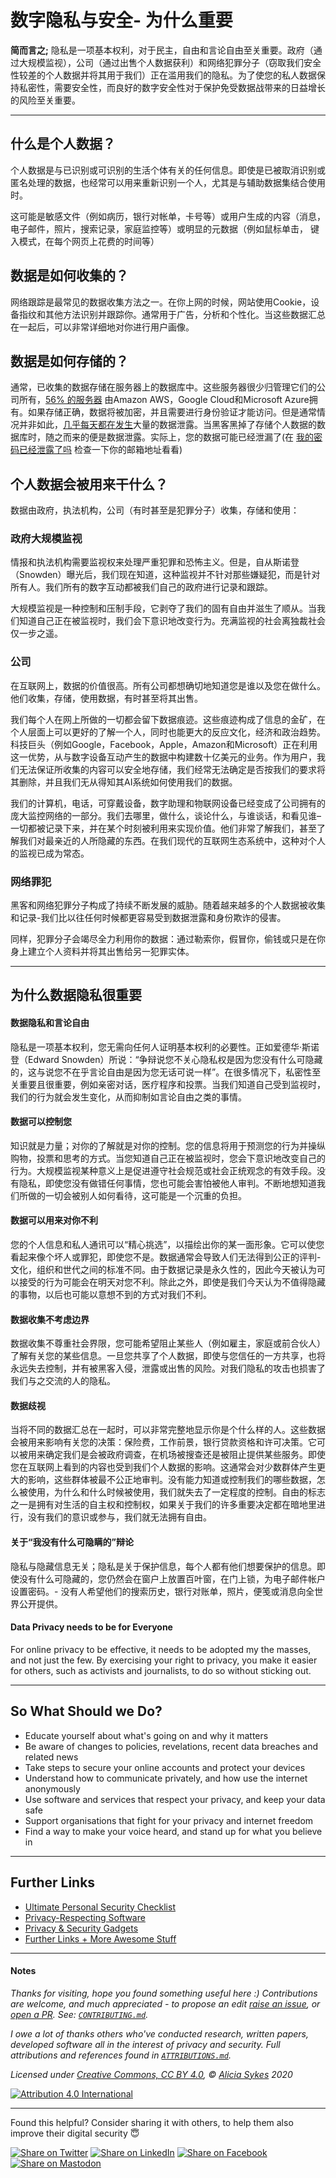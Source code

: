 # 数字隐私与安全- 为什么重要


**简而言之;** 隐私是一项基本权利，对于民主，自由和言论自由至关重要。政府（通过大规模监视），公司（通过出售个人数据获利）和网络犯罪分子（窃取我们安全性较差的个人数据并将其用于我们）正在滥用我们的隐私。为了使您的私人数据保持私密性，需要安全性，而良好的数字安全性对于保护免受数据战带来的日益增长的风险至关重要。

----

## 什么是个人数据？
个人数据是与已识别或可识别的生活个体有关的任何信息。即使是已被取消识别或匿名处理的数据，也经常可以用来重新识别一个人，尤其是与辅助数据集结合使用时。

这可能是敏感文件（例如病历，银行对帐单，卡号等）或用户生成的内容（消息，电子邮件，照片，搜索记录，家庭监控等）或明显的元数据（例如鼠标单击， 键入模式，在每个网页上花费的时间等）

## 数据是如何收集的？
网络跟踪是最常见的数据收集方法之一。在你上网的时候，网站使用Cookie，设备指纹和其他方法识别并跟踪你。通常用于广告，分析和个性化。当这些数据汇总在一起后，可以非常详细地对你进行用户画像。

## 数据是如何存储的？
通常，已收集的数据存储在服务器上的数据库中。这些服务器很少归管理它们的公司所有，[56% 的服务器](https://www.canalys.com/newsroom/global-cloud-market-Q3-2019) 由Amazon AWS，Google Cloud和Microsoft Azure拥有。如果存储正确，数据将被加密，并且需要进行身份验证才能访问。但是通常情况并非如此，[几乎每天都在发生](https://selfkey.org/data-breaches-in-2019/)大量的数据泄露。当黑客黑掉了存储个人数据的数据库时，随之而来的便是数据泄露。实际上，您的数据可能已经泄漏了(在 [我的密码已经泄露了吗](https://haveibeenpwned.com) 检查一下你的邮箱地址看看)

## 个人数据会被用来干什么？

数据由政府，执法机构，公司（有时甚至是犯罪分子）收集，存储和使用：

### 政府大规模监视
情报和执法机构需要监视权来处理严重犯罪和恐怖主义。但是，自从斯诺登（Snowden）曝光后，我们现在知道，这种监视并不针对那些嫌疑犯，而是针对所有人。我们所有的数字互动都被我们自己的政府进行记录和跟踪。

大规模监视是一种控制和压制手段，它剥夺了我们的固有自由并滋生了顺从。当我们知道自己正在被监视时，我们会下意识地改变行为。充满监视的社会离独裁社会仅一步之遥。

### 公司
在互联网上，数据的价值很高。所有公司都想确切地知道您是谁以及您在做什么。他们收集，存储，使用数据，有时甚至将其出售。

我们每个人在网上所做的一切都会留下数据痕迹。这些痕迹构成了信息的金矿，在个人层面上可以更好的了解一个人，同时也能更大的反应文化，经济和政治趋势。科技巨头（例如Google，Facebook，Apple，Amazon和Microsoft）正在利用这一优势，从与数字设备互动产生的数据中构建数十亿美元的业务。作为用户，我们无法保证所收集的内容可以安全地存储，我们经常无法确定是否按我们的要求将其删除，并且我们无从得知其AI系统如何使用我们的数据。

我们的计算机，电话，可穿戴设备，数字助理和物联网设备已经变成了公司拥有的庞大监控网络的一部分。我们去哪里，做什么，谈论什么，与谁谈话，和看见谁–一切都被记录下来，并在某个时刻被利用来实现价值。他们非常了解我们，甚至了解我们对最亲近的人所隐藏的东西。在我们现代的互联网生态系统中，这种对个人的监视已成为常态。

### 网络罪犯
黑客和网络犯罪分子构成了持续不断发展的威胁。随着越来越多的个人数据被收集和记录-我们比以往任何时候都更容易受到数据泄露和身份欺诈的侵害。

同样，犯罪分子会竭尽全力利用你的数据：通过勒索你，假冒你，偷钱或只是在你身上建立个人资料并将其出售给另一犯罪实体。

---

## 为什么数据隐私很重要

#### 数据隐私和言论自由
隐私是一项基本权利，您无需向任何人证明基本权利的必要性。正如爱德华·斯诺登（Edward Snowden）所说：“争辩说您不关心隐私权是因为您没有什么可隐藏的，这与说您不在乎言论自由是因为您无话可说一样”。在很多情况下，私密性至关重要且很重要，例如亲密对话，医疗程序和投票。当我们知道自己受到监视时，我们的行为就会发生变化，从而抑制如言论自由之类的事情。

#### 数据可以控制您
知识就是力量；对你的了解就是对你的控制。您的信息将用于预测您的行为并操纵购物，投票和思考的方式。当您知道自己正在被监视时，您会下意识地改变自己的行为。大规模监视某种意义上是促进遵守社会规范或社会正统观念的有效手段。没有隐私，即使您没有做错任何事情，您也可能会害怕被他人审判。不断地想知道我们所做的一切会被别人如何看待，这可能是一个沉重的负担。

#### 数据可以用来对你不利
您的个人信息和私人通讯可以“精心挑选”，以描绘出你的某一面形象。它可以使您看起来像个坏人或罪犯，即使您不是。数据通常会导致人们无法得到公正的评判-文化，组织和世代之间的标准不同。由于数据记录是永久性的，因此今天被认为可以接受的行为可能会在明天对您不利。除此之外，即使是我们今天认为不值得隐藏的事物，以后也可能以意想不到的方式对我们不利。

#### 数据收集不考虑边界
数据收集不尊重社会界限，您可能希望阻止某些人（例如雇主，家庭或前合伙人）了解有关您的某些信息。一旦您共享了个人数据，即使与您信任的一方共享，也将永远失去控制，并有被黑客入侵，泄露或出售的风险。对我们隐私的攻击也损害了我们与之交流的人的隐私。

#### 数据歧视
当将不同的数据汇总在一起时，可以非常完整地显示你是个什么样的人。这些数据会被用来影响有关您的决策：保险费，工作前景，银行贷款资格和许可决策。它可以被用来确定我们是会被政府调查，在机场被搜查还是被阻止提供某些服务。即使您在互联网上看到的内容也受到我们个人数据的影响。这通常会对少数群体产生更大的影响，这些群体被最不公正地审判。没有能力知道或控制我们的哪些数据，怎么被使用，为什么和什么时候被使用，我们就失去了一定程度的控制。自由的标志之一是拥有对生活的自主权和控制权，如果关于我们的许多重要决定都在暗地里进行，没有我们的意识或参与，我们就无法拥有自由。

#### 关于“我没有什么可隐瞒的”辩论
隐私与隐藏信息无关；隐私是关于保护信息，每个人都有他们想要保护的信息。即使没有什么可隐藏的，您仍然会在窗户上放置百叶窗，在门上锁，为电子邮件帐户设置密码。- 没有人希望他们的搜索历史，银行对账单，照片，便笺或消息向全世界公开提供。

#### Data Privacy needs to be for Everyone
For online privacy to be effective, it needs to be adopted my the masses, and not just the few. By exercising your right to privacy, you make it easier for others, such as activists and journalists, to do so without sticking out.

----

## So What Should we Do?

- Educate yourself about what's going on and why it matters
- Be aware of changes to policies, revelations, recent data breaches and related news
- Take steps to secure your online accounts and protect your devices
- Understand how to communicate privately, and how use the internet anonymously
- Use software and services that respect your privacy, and keep your data safe
- Support organisations that fight for your privacy and internet freedom
- Find a way to make your voice heard, and stand up for what you believe in

----

## Further Links
- [Ultimate Personal Security Checklist](/README.md)
- [Privacy-Respecting Software](/5_Privacy_Respecting_Software.md)
- [Privacy & Security Gadgets](/6_Privacy_and-Security_Gadgets.md)
- [Further Links + More Awesome Stuff](/4_Privacy_And_Security_Links.md)

----

#### Notes

*Thanks for visiting, hope you found something useful here :) Contributions are welcome, and much appreciated - to propose an edit [raise an issue](https://github.com/Lissy93/personal-security-checklist/issues/new/choose), or [open a PR](https://github.com/Lissy93/personal-security-checklist/pull/new/master). See: [`CONTRIBUTING.md`](/.github/CONTRIBUTING.md).*

*I owe a lot of thanks others who've conducted research, written papers, developed software all in the interest of privacy and security. Full attributions and references found in [`ATTRIBUTIONS.md`](/ATTRIBUTIONS.md).*


*Licensed under [Creative Commons, CC BY 4.0](https://creativecommons.org/licenses/by/4.0/), © [Alicia Sykes](https://aliciasykes.com) 2020*

[![Attribution 4.0 International](https://licensebuttons.net/l/by/3.0/88x31.png)](https://github.com/Lissy93/personal-security-checklist/blob/master/LICENSE.md)

----

Found this helpful? Consider sharing it with others, to help them also improve their digital security 😇

[![Share on Twitter](https://img.shields.io/badge/Share-Twitter-17a2f3?style=for-the-badge&logo=Twitter)](http://twitter.com/share?text=Check%20out%20the%20Personal%20Cyber%20Security%20Checklist-%20an%20ultimate%20list%20of%20tips%20for%20protecting%20your%20digital%20security%20and%20privacy%20in%202020%2C%20with%20%40Lissy_Sykes%20%F0%9F%94%90%20%20%F0%9F%9A%80&url=https://github.com/Lissy93/personal-security-checklist)
[![Share on LinkedIn](https://img.shields.io/badge/Share-LinkedIn-0077b5?style=for-the-badge&logo=LinkedIn)](
http://www.linkedin.com/shareArticle?mini=true&url=https://github.com/Lissy93/personal-security-checklist&title=The%20Ultimate%20Personal%20Cyber%20Security%20Checklist&summary=%F0%9F%94%92%20A%20curated%20list%20of%20100%2B%20tips%20for%20protecting%20digital%20security%20and%20privacy%20in%202020&source=https://github.com/Lissy93)
[![Share on Facebook](https://img.shields.io/badge/Share-Facebook-4267b2?style=for-the-badge&logo=Facebook)](https://www.linkedin.com/shareArticle?mini=true&url=https%3A//github.com/Lissy93/personal-security-checklist&title=The%20Ultimate%20Personal%20Cyber%20Security%20Checklist&summary=%F0%9F%94%92%20A%20curated%20list%20of%20100%2B%20tips%20for%20protecting%20digital%20security%20and%20privacy%20in%202020&source=)
[![Share on Mastodon](https://img.shields.io/badge/Share-Mastodon-56a7e1?style=for-the-badge&logo=Mastodon)](https://mastodon.social/web/statuses/new?text=Check%20out%20the%20Ultimate%20Personal%20Cyber%20Security%20Checklist%20by%20%40Lissy93%20on%20%23GitHub%20%20%F0%9F%94%90%20%E2%9C%A8)
